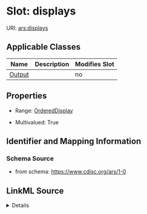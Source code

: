 # Slot: displays

URI: [ars:displays](https://www.cdisc.org/ars/1-0displays)



<!-- no inheritance hierarchy -->




## Applicable Classes

| Name | Description | Modifies Slot |
| --- | --- | --- |
[Output](Output.md) |  |  no  |







## Properties

* Range: [OrderedDisplay](OrderedDisplay.md)

* Multivalued: True





## Identifier and Mapping Information







### Schema Source


* from schema: https://www.cdisc.org/ars/1-0




## LinkML Source

<details>
```yaml
name: displays
from_schema: https://www.cdisc.org/ars/1-0
rank: 1000
multivalued: true
list_elements_ordered: true
alias: displays
domain_of:
- Output
range: OrderedDisplay
inlined: true
inlined_as_list: true

```
</details>